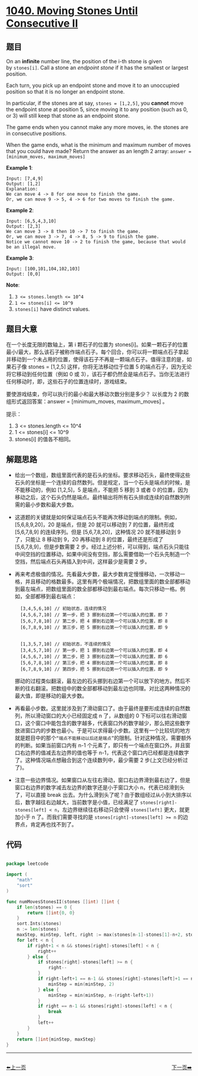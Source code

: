 # [1040. Moving Stones Until Consecutive II](https://leetcode.com/problems/moving-stones-until-consecutive-ii/)


## 题目

On an **infinite** number line, the position of the i-th stone is given by `stones[i]`. Call a stone an *endpoint stone* if it has the smallest or largest position.

Each turn, you pick up an endpoint stone and move it to an unoccupied position so that it is no longer an endpoint stone.

In particular, if the stones are at say, `stones = [1,2,5]`, you **cannot** move the endpoint stone at position 5, since moving it to any position (such as 0, or 3) will still keep that stone as an endpoint stone.

The game ends when you cannot make any more moves, ie. the stones are in consecutive positions.

When the game ends, what is the minimum and maximum number of moves that you could have made? Return the answer as an length 2 array: `answer = [minimum_moves, maximum_moves]`

**Example 1**:

    Input: [7,4,9]
    Output: [1,2]
    Explanation: 
    We can move 4 -> 8 for one move to finish the game.
    Or, we can move 9 -> 5, 4 -> 6 for two moves to finish the game.

**Example 2**:

    Input: [6,5,4,3,10]
    Output: [2,3]
    We can move 3 -> 8 then 10 -> 7 to finish the game.
    Or, we can move 3 -> 7, 4 -> 8, 5 -> 9 to finish the game.
    Notice we cannot move 10 -> 2 to finish the game, because that would be an illegal move.

**Example 3**:

    Input: [100,101,104,102,103]
    Output: [0,0]

**Note**:

1. `3 <= stones.length <= 10^4`
2. `1 <= stones[i] <= 10^9`
3. `stones[i]` have distinct values.


## 题目大意

在一个长度无限的数轴上，第 i 颗石子的位置为 stones[i]。如果一颗石子的位置最小/最大，那么该石子被称作端点石子。每个回合，你可以将一颗端点石子拿起并移动到一个未占用的位置，使得该石子不再是一颗端点石子。值得注意的是，如果石子像 stones = [1,2,5] 这样，你将无法移动位于位置 5 的端点石子，因为无论将它移动到任何位置（例如 0 或 3），该石子都仍然会是端点石子。当你无法进行任何移动时，即，这些石子的位置连续时，游戏结束。

要使游戏结束，你可以执行的最小和最大移动次数分别是多少？ 以长度为 2 的数组形式返回答案：answer = [minimum\_moves, maximum\_moves] 。

提示：

1. 3 <= stones.length <= 10^4
2. 1 <= stones[i] <= 10^9
3. stones[i] 的值各不相同。


## 解题思路


- 给出一个数组，数组里面代表的是石头的坐标。要求移动石头，最终使得这些石头的坐标是一个连续的自然数列。但是规定，当一个石头是端点的时候，是不能移动的，例如 [1,2,5]，5 是端点，不能把 5 移到 3 或者 0 的位置，因为移动之后，这个石头仍然是端点。最终输出将所有石头排成连续的自然数列所需的最小步数和最大步数。
- 这道题的关键就是如何保证端点石头不能再次移动到端点的限制。例如，[5,6,8,9,20]，20 是端点，但是 20 就可以移动到 7 的位置，最终形成 [5,6,7,8,9] 的连续序列。但是 [5,6,7,8,20]，这种情况 20 就不能移动到 9 了，只能让 8 移动到 9，20 再移动到 8 的位置，最终还是形成了 [5,6,7,8,9]，但是步数需要 2 步。经过上述分析，可以得到，端点石头只能往中间空挡的位置移动，如果中间没有空挡，那么需要借助一个石头先制造一个空挡，然后端点石头再插入到中间，这样最少是需要 2 步。
- 再来考虑极值的情况。先看最大步数，最大步数肯定慢慢移动，一次移动一格，并且移动的格数最多。这里有两个极端情况，把数组里面的数全部都移动到最左端点，把数组里面的数全部都移动到最右端点。每次只移动一格。例如，全部都移到最右端点：

        [3,4,5,6,10] // 初始状态，连续的情况
        [4,5,6,7,10] // 第一步，把 3 挪到右边第一个可以插入的位置，即 7
        [5,6,7,8,10] // 第二步，把 4 挪到右边第一个可以插入的位置，即 8
        [6,7,8,9,10] // 第三步，把 5 挪到右边第一个可以插入的位置，即 9
        
        
        [1,3,5,7,10] // 初始状态，不连续的情况
        [3,4,5,7,10] // 第一步，把 1 挪到右边第一个可以插入的位置，即 4
        [4,5,6,7,10] // 第二步，把 3 挪到右边第一个可以插入的位置，即 6
        [5,6,7,8,10] // 第三步，把 4 挪到右边第一个可以插入的位置，即 8
        [6,7,8,9,10] // 第四步，把 5 挪到右边第一个可以插入的位置，即 9

    挪动的过程类似翻滚，最左边的石头挪到右边第一个可以放下的地方。然后不断的往右翻滚。把数组中的数全部都移动到最左边也同理。对比这两种情况的最大值，即是移动的最大步数。

- 再看最小步数。这里就涉及到了滑动窗口了。由于最终是要形成连续的自然数列，所以滑动窗口的大小已经固定成 n 了，从数组的 0 下标可以往右滑动窗口，这个窗口中能包含的数字越多，代表窗口外的数字越少，那么把这些数字放进窗口内的步数也最小。于是可以求得最小步数。这里有一个比较坑的地方就是题目中的那个`“端点不能移动以后还是端点”`的限制。针对这种情况，需要额外的判断。如果当前窗口内有 n-1 个元素了，即只有一个端点在窗口外，并且窗口右边界的值减去左边界的值也等于 n-1，代表这个窗口内已经都是连续数字了。这种情况端点想融合到这个连续数列中，最少需要 2 步(上文已经分析过了)。
- 注意一些边界情况。如果窗口从左往右滑动，窗口右边界滑到最右边了，但是窗口右边界的数字减去左边界的数字还是小于窗口大小 n，代表已经滑到头了，可以直接 break 出去。为什么滑到头了呢？由于数组经过从小到大排序以后，数字越往右边越大，当前数字是小值，已经满足了 `stones[right]-stones[left] < n`，左边界继续往右移动只会使得 `stones[left]` 更大，就更加小于 n 了。而我们需要寻找的是 `stones[right]-stones[left] >= n` 的边界点，肯定再也找不到了。


## 代码

```go

package leetcode

import (
	"math"
	"sort"
)

func numMovesStonesII(stones []int) []int {
	if len(stones) == 0 {
		return []int{0, 0}
	}
	sort.Ints(stones)
	n := len(stones)
	maxStep, minStep, left, right := max(stones[n-1]-stones[1]-n+2, stones[n-2]-stones[0]-n+2), math.MaxInt64, 0, 0
	for left < n {
		if right+1 < n && stones[right]-stones[left] < n {
			right++
		} else {
			if stones[right]-stones[left] >= n {
				right--
			}
			if right-left+1 == n-1 && stones[right]-stones[left]+1 == n-1 {
				minStep = min(minStep, 2)
			} else {
				minStep = min(minStep, n-(right-left+1))
			}
			if right == n-1 && stones[right]-stones[left] < n {
				break
			}
			left++
		}
	}
	return []int{minStep, maxStep}
}

```


----------------------------------------------
<div style="display: flex;justify-content: space-between;align-items: center;">
<p><a href="https://books.halfrost.com/leetcode/ChapterFour/1000~1099/1037.Valid-Boomerang/">⬅️上一页</a></p>
<p><a href="https://books.halfrost.com/leetcode/ChapterFour/1000~1099/1047.Remove-All-Adjacent-Duplicates-In-String/">下一页➡️</a></p>
</div>
